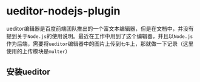 # ueditor-nodejs-plugin

ueditor编辑器是百度前端团队推出的一个富文本编辑器，但是在文档中，并没有提到关于`Node.js`的使用说明。最近在工作中用到了这个编辑器，并且以`Node.js`作为后端，需要将`ueditor`编辑器中的图片上传到`七牛`上，那就做一下记录（这里使用的上传模块是`multer`）

## 安装ueditor


